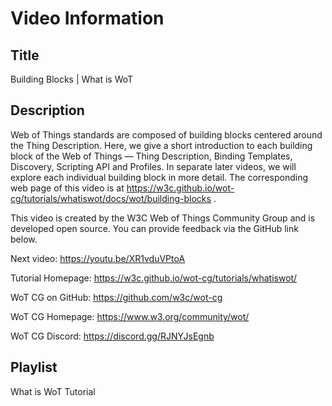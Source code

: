 # Video Information

## Title

Building Blocks | What is WoT

## Description

Web of Things standards are composed of building blocks centered around the Thing Description. Here, we give a short introduction to each building block of the Web of Things — Thing Description, Binding Templates, Discovery, Scripting API and Profiles. In separate later videos, we will explore each individual building block in more detail.
The corresponding web page of this video is at https://w3c.github.io/wot-cg/tutorials/whatiswot/docs/wot/building-blocks .

This video is created by the W3C Web of Things Community Group and is developed open source. You can provide feedback via the GitHub link below.

Next video: https://youtu.be/XR1vduVPtoA

Tutorial Homepage: https://w3c.github.io/wot-cg/tutorials/whatiswot/

WoT CG on GitHub: https://github.com/w3c/wot-cg

WoT CG Homepage: https://www.w3.org/community/wot/

WoT CG Discord: https://discord.gg/RJNYJsEgnb

## Playlist

What is WoT Tutorial